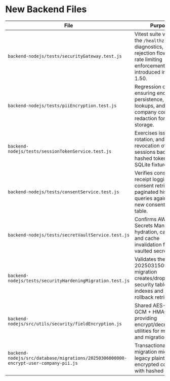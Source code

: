 # New Backend Files

| File | Purpose |
|------|---------|
| `backend-nodejs/tests/securityGateway.test.js` | Vitest suite validating the `/healthz` diagnostics, CORS rejection flow, and rate limiting enforcement introduced in Version 1.50. |
| `backend-nodejs/tests/piiEncryption.test.js` | Regression coverage ensuring encrypted persistence, hash lookups, and company contact redaction for PII storage. |
| `backend-nodejs/tests/sessionTokenService.test.js` | Exercises issuance, rotation, and revocation of refresh sessions backed by hashed tokens and SQLite fixtures. |
| `backend-nodejs/tests/consentService.test.js` | Verifies consent receipt logging, latest consent retrieval, and paginated history queries against the new consent events table. |
| `backend-nodejs/tests/secretVaultService.test.js` | Confirms AWS Secrets Manager hydration, caching, and cache invalidation flows for vaulted secrets. |
| `backend-nodejs/tests/securityHardeningMigration.test.js` | Validates the 20250315090000 migration creates/drops all security tables with indexes and tolerates rollback retries. |
| `backend-nodejs/src/utils/security/fieldEncryption.js` | Shared AES-256-GCM + HMAC helper providing encrypt/decrypt/hash utilities for models and migrations. |
| `backend-nodejs/src/database/migrations/20250306000000-encrypt-user-company-pii.js` | Transactional migration migrating legacy plaintext PII to encrypted columns with hashed indices. |
